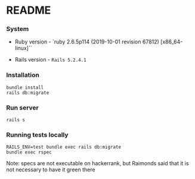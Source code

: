 # README

### System
* Ruby version - `ruby 2.6.5p114 (2019-10-01 revision 67812) [x86_64-linux]``

* Rails version - `Rails 5.2.4.1`

### Installation

```
bundle install
rails db:migrate
```

### Run server

```
rails s
```

### Running tests locally

```
RAILS_ENV=test bundle exec rails db:migrate
bundle exec rspec
```

Note: specs are not executable on hackerrank, but Raimonds said that it is not necessary to have it green there
